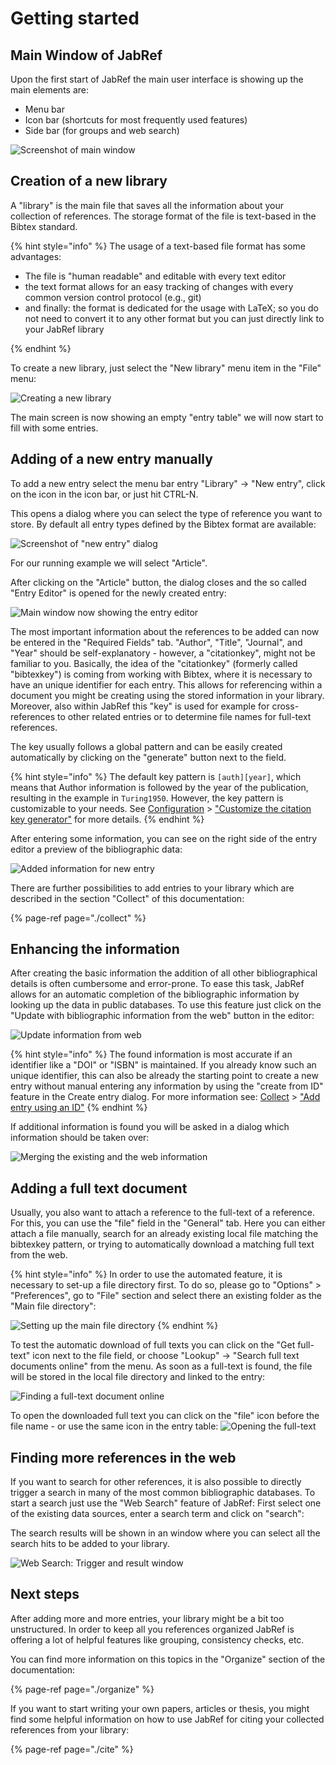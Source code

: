 # Getting started

## Main Window of JabRef

Upon the first start of JabRef the main user interface is showing up the main elements are:

- Menu bar
- Icon bar (shortcuts for most frequently used features)
- Side bar (for groups and web search)

![Screenshot of main window](.gitbook/assets/getting-started-main-screen.png)

## Creation of a new library

A "library" is the main file that saves all the information about your collection of references. The storage format of the file is text-based in the Bibtex standard.

{% hint style="info" %}
The usage of a text-based file format has some advantages:

- The file is "human readable" and editable with every text editor
- the text format allows for an easy tracking of changes with every common version control protocol (e.g., git)
- and finally: the format is dedicated for the usage with LaTeX; so you do not need to convert it to any other format but you can just directly link to your JabRef library

{% endhint %}

To create a new library, just select the "New library" menu item in the "File" menu:

![Creating a new library](.gitbook/assets/getting-started-new-library.png)

The main screen is now showing an empty "entry table" we will now start to fill with some entries.

## Adding of a new entry manually

To add a new entry select the menu bar entry "Library" -> "New entry", click on the icon in the icon bar, or just hit CTRL-N.

This opens a dialog where you can select the type of reference you want to store. By default all entry types defined by the Bibtex format are available:

![Screenshot of "new entry" dialog](.gitbook/assets/getting-started-new-entry.png)

For our running example we will select "Article".

After clicking on the "Article" button, the dialog closes and the so called "Entry Editor" is opened for the newly created entry:

![Main window now showing the entry editor](.gitbook/assets/getting-started-entry-editor.png)

The most important information about the references to be added can now be entered in the "Required Fields" tab.
"Author", "Title", "Journal", and "Year" should be self-explanatory - however, a "citationkey", might not be familiar to you.
Basically, the idea of the "citationkey" (formerly called "bibtexkey") is coming from working with Bibtex, where it is necessary to have an unique identifier for each entry. This allows for referencing within a document you might be creating using the stored information in your library. Moreover, also within JabRef this "key" is used for example for cross-references to other related entries or to determine file names for full-text references.

The key usually follows a global pattern and can be easily created automatically by clicking on the "generate" button next to the field.

{% hint style="info" %}
The default key pattern is `[auth][year]`, which means that Author information is followed by the year of the publication, resulting in the example in `Turing1950`. However, the key pattern is customizable to your needs. See [Configuration](https://docs.jabref.org/setup) > ["Customize the citation key generator"](https://docs.jabref.org/setup/bibtexkeypatterns) for more details.
{% endhint %}

After entering some information, you can see on the right side of the entry editor a preview of the bibliographic data:

![Added information for new entry](.gitbook/assets/getting-started-filled-entry-editor.png)

There are further possibilities to add entries to your library which are described in the section "Collect" of this documentation:

{% page-ref page="./collect" %}

## Enhancing the information

After creating the basic information the addition of all other bibliographical details is often cumbersome and error-prone. To ease this task, JabRef allows for an automatic completion of the bibliographic information by looking up the data in public databases.
To use this feature just click on the "Update with bibliographic information from the web" button in the editor:

![Update information from web](.gitbook/assets/getting-started-entry-editor-update-from-web.png)

{% hint style="info" %}
The found information is most accurate if an identifier like a "DOI" or "ISBN" is maintained. If you already know such an unique identifier, this can also be already the starting point to create a new entry without manual entering any information by using the "create from ID" feature in the Create entry dialog. For more information see: [Collect](https://docs.jabref.org/collect) > ["Add entry using an ID"](https://docs.jabref.org/collect/add-entry-using-an-id)
{% endhint %}

If additional information is found you will be asked in a dialog which information should be taken over:

![Merging the existing and the web information](.gitbook/assets/getting-started-merge-entries.png)

## Adding a full text document

Usually, you also want to attach a reference to the full-text of a reference. For this, you can use the "file" field in the "General" tab.
Here you can either attach a file manually, search for an already existing local file matching the bibtexkey pattern, or trying to automatically download a matching full text from the web.

{% hint style="info" %}
In order to use the automated feature, it is necessary to set-up a file directory first. To do so, please go to "Options" > "Preferences", go to "File" section and select there an existing folder as the "Main file directory":

![Setting up the main file directory](.gitbook/assets/getting-started-preferences.png)
{% endhint %}

To test the automatic download of full texts you can click on the "Get full-text" icon next to the file field, or choose "Lookup" -> "Search full text documents online" from the menu. As soon as a full-text is found, the file will be stored in the local file directory and linked to the entry:

![Finding a full-text document online](.gitbook/assets/getting-started-entry-editor-full-text.png)

To open the downloaded full text you can click on the "file" icon before the file name - or use the same icon in the entry table:
![Opening the full-text](.gitbook/assets/getting-started-open-fulltext.png)

## Finding more references in the web

If you want to search for other references, it is also possible to directly trigger a search in many of the most common bibliographic databases. To start a search just use the "Web Search" feature of JabRef:
First select one of the existing data sources, enter a search term and click on "search":

The search results will be shown in an window where you can select all the search hits to be added to your library.

![Web Search: Trigger and result window](.gitbook/assets/getting-started-import-from-web.png)

## Next steps

After adding more and more entries, your library might be a bit too unstructured. In order to keep all you references organized JabRef is offering a lot of helpful features like grouping, consistency checks, etc.

You can find more information on this topics in the "Organize" section of the documentation:

{% page-ref page="./organize" %}

If you want to start writing your own papers, articles or thesis, you might find some helpful information on how to use JabRef for citing your collected references from your library:

{% page-ref page="./cite" %}
